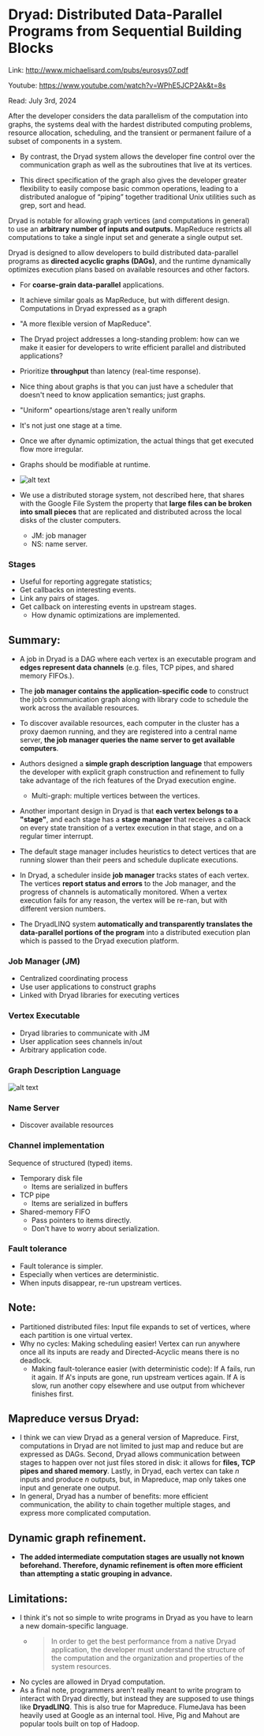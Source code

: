 # Dryad: Distributed Data-Parallel Programs from Sequential Building Blocks

Link: http://www.michaelisard.com/pubs/eurosys07.pdf

Youtube: https://www.youtube.com/watch?v=WPhE5JCP2Ak&t=8s

Read: July 3rd, 2024

After the developer considers the data parallelism of the computation into graphs, the systems deal with the hardest distributed computing problems, resource allocation, scheduling, and the transient or permanent failure of a subset of components in a system. 

* By contrast, the Dryad system allows the developer fine control over the communication graph as well as the subroutines that live at its vertices.

* This direct specification of the graph also gives the developer greater flexibility to easily compose basic common operations, leading to a distributed analogue of “piping” together traditional Unix utilities such as grep, sort and head.

Dryad is notable for allowing graph vertices (and computations in general) to use an **arbitrary number of inputs and outputs.** MapReduce restricts all computations to take a single input set and generate a single output set.

Dryad is designed to allow developers to build distributed data-parallel programs as **directed acyclic graphs (DAGs)**, and the runtime dynamically optimizes execution plans based on available resources and other factors. 
* For **coarse-grain data-parallel** applications. 
* It achieve similar goals as MapReduce, but with different design. Computations in Dryad expressed as a graph
* "A more flexible version of MapReduce". 

* The Dryad project addresses a long-standing problem: how can we make it easier for developers to write efficient parallel and distributed applications?
* Prioritize **throughput** than latency (real-time response). 
* Nice thing about graphs is that you can just have a scheduler that doesn't need to know application semantics; just graphs. 

* "Uniform" opeartions/stage aren't really uniform
* It's not just one stage at a time.
* Once we after dynamic optimization, the actual things that get executed flow more irregular. 

* Graphs should be modifiable at runtime. 
* ![alt text](images/45-dryad/system-organization.png)
* We use a distributed storage system, not described here, that shares with the Google File System the property that **large files can be broken into small pieces** that are replicated and distributed across the local disks of the cluster computers.
  * JM: job manager
  * NS: name server. 

### Stages
* Useful for reporting aggregate statistics;
* Get callbacks on interesting events. 
* Link any pairs of stages.
* Get callback on interesting events in upstream stages. 
  * How dynamic optimizations are implemented. 

## Summary:

* A job in Dryad is a DAG where each vertex is an executable program and **edges represent data channels** (e.g. files, TCP pipes, and shared memory FIFOs.). 
* The **job manager contains the application-specific code** to construct the job’s communication graph along with library code to schedule the work across the available resources. 
* To discover available resources, each computer in the cluster has a proxy daemon running, and they are registered into a central name server, **the job manager queries the name server to get available computers**.

* Authors designed a **simple graph description language** that empowers the developer with explicit graph construction and refinement to fully take advantage of the rich features of the Dryad execution engine. 
  * Multi-graph: multiple vertices between the vertices. 

* Another important design in Dryad is that **each vertex belongs to a "stage"**, and each stage has a **stage manager** that receives a callback on every state transition of a vertex execution in that stage, and on a regular timer interrupt. 
* The default stage manager includes heuristics to detect vertices that are running slower than their peers and schedule duplicate executions. 


* In Dryad, a scheduler inside **job manager** tracks states of each vertex. The vertices **report status and errors** to the Job manager, and the progress of channels is automatically monitored. When a vertex execution fails for any reason, the vertex will be re-ran, but with different version numbers.

* The DryadLINQ system **automatically and transparently translates the data-parallel portions of the program** into a distributed execution plan which is passed to the Dryad execution platform.

### Job Manager (JM)

* Centralized coordinating process
* Use user applications to construct graphs
* Linked with Dryad libraries for executing vertices

### Vertex Executable

* Dryad libraries to communicate with JM 
* User application sees channels in/out
* Arbitrary application code. 

### Graph Description Language

![alt text](images/45-dryad/graph-description-language.png)

### Name Server

* Discover available resources

### Channel implementation

Sequence of structured (typed) items. 
* Temporary disk file
  * Items are serialized in buffers
* TCP pipe
  * Items are serialized in buffers
* Shared-memory FIFO
  * Pass pointers to items directly.
  * Don't have to worry about serialization.

### Fault tolerance

* Fault tolerance is simpler. 
* Especially when vertices are deterministic. 
* When inputs disappear, re-run upstream vertices.

## Note:

* Partitioned distributed files: Input file expands to set of vertices, where each partition is one virtual vertex. 
* Why no cycles: Making scheduling easier! Vertex can run anywhere once all its inputs are ready and Directed-Acyclic means there is no deadlock. 
  * Making fault-tolerance easier (with deterministic code): If A fails, run it again. If A's inputs are gone, run upstream vertices again. If A is slow, run another copy elsewhere and use output from whichever finishes first.

## Mapreduce versus Dryad: 
* I think we can view Dryad as a general version of Mapreduce. First, computations in Dryad are not limited to just map and reduce but are expressed as DAGs. Second, Dryad allows communication between stages to happen over not just files stored in disk: it allows for **files, TCP pipes and shared memory**. Lastly, in Dryad, each vertex can take $n$ inputs and produce $n$ outputs, but, in Mapreduce, map only takes one input and generate one output.
* In general, Dryad has a number of benefits: more efficient communication, the ability to chain together multiple stages, and express more complicated computation.

## Dynamic graph refinement. 
* **The added intermediate computation stages are usually not known beforehand. Therefore, dynamic refinement is often more efficient than attempting a static grouping in advance.**


## Limitations:

* I think it's not so simple to write programs in Dryad as you have to learn a new domain-specific language. 
  * > In order to get the best performance from a native Dryad application, the developer must understand the structure of the computation and the organization and properties of the system resources.
* No cycles are allowed in Dryad computation. 
* As a final note, programmers aren't really meant to write program to interact with Dryad directly, but instead they are supposed to use things like **DryadLINQ**. This is also true for Mapreduce. FlumeJava has been heavily used at Google as an internal tool. Hive, Pig and Mahout are popular tools built on top of Hadoop. 